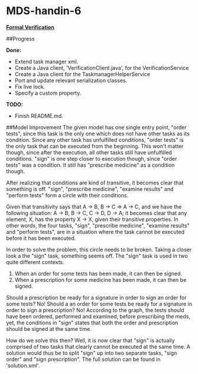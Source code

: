 MDS-handin-6
============

[__Formal Verification__](https://blog.itu.dk/SMDS-E2012/course-plan-and-curriculum/mandatory-assignment-6/)

##Progress

**Done:**
- Extend task manager xml.
- Create a Java client, 'VerificationClient.java',  for the VerificationService
- Create a Java client for the TaskmanagerHelperService
- Port and update relevant serialization classes.
- Fix live lock.
- Specify a custom property.

**TODO:**
- Finish README.md.

##Model Improvement
The given model has one single entry point, "order tests", since this task is the only one which does not have other tasks as its condition.
Since any other task has unfulfilled conditions, "order tests" is the only task that can be executed from the beginning.
This won't matter though, since after the execution, all other tasks still have unfulfilled conditions.
"sign" is one step closer to execution though, since "order tests" was a condition.
It still has "prescribe medicine" as a condition though.

After realizing that conditions are kind of transitive, it becomes clear that something is off.
"sign", "prescribe medicine", "examine results" and "perform tests" form a circle with their conditions.

Given that transitivity says that A -> B, B -> C => A -> C, and we have the following situation:
A -> B, B -> C, C -> D, D -> A; it becomes clear that any element, X, has the property X -> X, given their transitive properties.
In other words, the four tasks, "sign", "prescribe medicine", "examine results" and "perform tests", are in a situation where the task
cannot be executed before it has been executed.

In order to solve the problem, this circle needs to be broken.
Taking a closer look a the "sign" task, something seems off.
The "sign" task is used in two quite different contexts.
 1. When an order for some tests has been made, it can then be signed.
 2. When a prescription for some medicine has been made, it can then be signed.

Should a prescription be ready for a signature in order to sign an order for some tests? No!
Should a an order for some tests be ready for a signature in order to sign a prescription? No!
According to the graph, the tests should have been ordered, performed and examined, before prescribing the meds, yet, the conditions in "sign" states
that both the order and prescription should be signed at the same time.

How do we solve this then?
Well, it is now clear that "sign" is actually comprised of two tasks that clearly cannot be executed at the same time.
A solution would thus be to split "sign" up into two separate tasks, "sign order" and "sign prescription".
The full solution can be found in 'solution.xml'.
